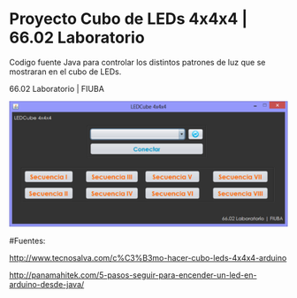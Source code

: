 # Proyecto Cubo de LEDs 4x4x4 | 66.02 Laboratorio

Codigo fuente Java para controlar los distintos patrones de luz que se mostraran en el cubo de LEDs.

66.02 Laboratorio | FIUBA

![Alt text](https://github.com/Desuque/LED-Cube-4x4x4-Java/blob/master/LEDCube.png?raw=true)

#Fuentes:

http://www.tecnosalva.com/c%C3%B3mo-hacer-cubo-leds-4x4x4-arduino

http://panamahitek.com/5-pasos-seguir-para-encender-un-led-en-arduino-desde-java/

